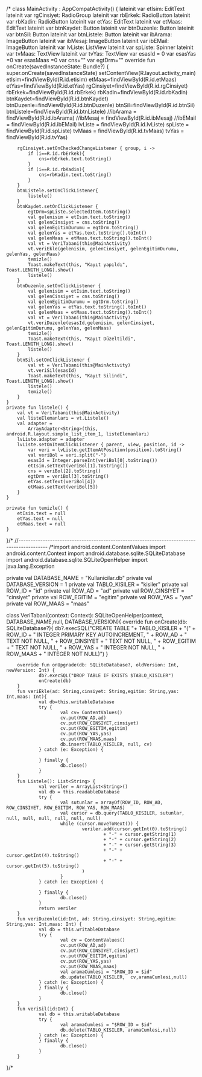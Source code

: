 /*  class MainActivity : AppCompatActivity() {
    lateinit var etIsim: EditText
    lateinit var rgCinsiyet: RadioGroup
    lateinit var rbErkek: RadioButton
    lateinit var rbKadin: RadioButton
    lateinit var etYas: EditText
    lateinit var etMaas: EditText
    lateinit var btnKaydet: Button
    lateinit var btnDuzenle: Button
    lateinit var btnSil: Button
    lateinit var btnListele: Button
    lateinit var ibArama: ImageButton
    lateinit var ibMesaj: ImageButton
    lateinit var ibEMail: ImageButton
    lateinit var lvListe: ListView
    lateinit var spListe: Spinner
    lateinit var tvMaas: TextView
    lateinit var tvYas: TextView
    var esasId = 0
    var esasYas =0
    var esasMaas =0
    var cns=""
    var egtDrm=""
    override fun onCreate(savedInstanceState: Bundle?) {
        super.onCreate(savedInstanceState)
        setContentView(R.layout.activity_main)
        etIsim=findViewById(R.id.etisim)
        etMaas=findViewById(R.id.etMaas)
        etYas=findViewById(R.id.etYas)
        rgCinsiyet=findViewById(R.id.rgCinsiyet)
        rbErkek=findViewById(R.id.rbErkek)
        rbKadin=findViewById(R.id.rbKadin)
        btnKaydet=findViewById(R.id.btnKaydet)
        btnDuzenle=findViewById(R.id.btnDuzenle)
        btnSil=findViewById(R.id.btnSil)
        btnListele=findViewById(R.id.btnListele)
        //ibArama = findViewById(R.id.ibArama)
        //ibMesaj = findViewById(R.id.ibMesaj)
        //ibEMail = findViewById(R.id.ibEMail)
        lvListe = findViewById(R.id.lvListe)
        spListe = findViewById(R.id.spListe)
        tvMaas = findViewById(R.id.tvMaas)
        tvYas = findViewById(R.id.tvYas)

        rgCinsiyet.setOnCheckedChangeListener { group, i ->
            if (i==R.id.rbErkek){
                cns=rbErkek.text.toString()
            }
            if (i==R.id.rbKadin){
                cns=rbKadin.text.toString()
            }
        }
        btnListele.setOnClickListener{
            listele()
        }
        btnKaydet.setOnClickListener {
            egtDrm=spListe.selectedItem.toString()
            val gelenisim = etIsim.text.toString()
            val gelenCinsiyet = cns.toString()
            val gelenEgitimDurumu = egtDrm.toString()
            val gelenYas = etYas.text.toString().toInt()
            val gelenMaas = etMaas.text.toString().toInt()
            val vt = VeriTabani(this@MainActivity)
            vt.veriEkle(gelenisim, gelenCinsiyet, gelenEgitimDurumu, gelenYas, gelenMaas)
            temizle()
            Toast.makeText(this, "Kayıt yapıldı", Toast.LENGTH_LONG).show()
            listele()
        }
        btnDuzenle.setOnClickListener {
            val gelenisim = etIsim.text.toString()
            val gelenCinsiyet = cns.toString()
            val gelenEgitimDurumu = egtDrm.toString()
            val gelenYas = etYas.text.toString().toInt()
            val gelenMaas = etMaas.text.toString().toInt()
            val vt = VeriTabani(this@MainActivity)
            vt.veriDuzenle(esasId,gelenisim, gelenCinsiyet, gelenEgitimDurumu, gelenYas, gelenMaas)
            temizle()
            Toast.makeText(this, "Kayıt Düzeltildi", Toast.LENGTH_LONG).show()
            listele()
        }
        btnSil.setOnClickListener {
            val vt = VeriTabani(this@MainActivity)
            vt.veriSil(esasId)
            Toast.makeText(this, "Kayıt Silindi", Toast.LENGTH_LONG).show()
            listele()
            temizle()
        }
    }
    private fun listele() {
        val vt = VeriTabani(this@MainActivity)
        val listeElemanları = vt.Listele()
        val adapter =
            ArrayAdapter<String>(this, android.R.layout.simple_list_item_1, listeElemanları)
        lvListe.adapter = adapter
        lvListe.setOnItemClickListener { parent, view, position, id ->
            var veri = lvListe.getItemAtPosition(position).toString()
            val veriBol = veri.split("-")
            esasId = Integer.parseInt(veriBol[0].toString())
            etIsim.setText(veriBol[1].toString())
            cns = veriBol[2].toString()
            egtDrm = veriBol[3].toString()
            etYas.setText(veriBol[4])
            etMaas.setText(veriBol[5])
        }
    }

    private fun temizle() {
        etIsim.text = null
        etYas.text = null
        etMaas.text = null
    }
}/*
//------------------------------------------------------------------------------------------
/*import android.content.ContentValues
import android.content.Context
import android.database.sqlite.SQLiteDatabase
import android.database.sqlite.SQLiteOpenHelper
import java.lang.Exception

private val DATABASE_NAME = "Kullanicilar.db"
private val DATABASE_VERSION = 1
private val TABLO_KISILER = "kisiler"
private val ROW_ID = "id"
private val ROW_AD = "ad"
private val ROW_CINSIYET = "cinsiyet"
private val ROW_EGITIM = "egitim"
private val ROW_YAS = "yas"
private val ROW_MAAS = "maas"

class VeriTabani(context: Context):
        SQLiteOpenHelper(context, DATABASE_NAME,null, DATABASE_VERSION){
        override fun onCreate(db: SQLiteDatabase?){
        db?.execSQL("CREATE TABLE "+ TABLO_KISILER + "("
                + ROW_ID + " INTEGER PRIMARY KEY AUTOINCREMENT, "
                + ROW_AD + " TEXT NOT NULL, "
                + ROW_CINSIYET + " TEXT NOT NULL, "
                + ROW_EGITIM + " TEXT NOT NULL, "
                + ROW_YAS + " INTEGER NOT NULL, "
                + ROW_MAAS + " INTEGER NOT NULL)")
        }

        override fun onUpgrade(db: SQLiteDatabase?, oldVersion: Int, newVersion: Int) {
                db?.execSQL("DROP TABLE IF EXISTS $TABLO_KISILER")
                onCreate(db)
        }
        fun veriEkle(ad: String,cinsiyet: String,egitim: String,yas: Int,maas: Int){
                val db=this.writableDatabase
                try {
                        val cv= ContentValues()
                        cv.put(ROW_AD,ad)
                        cv.put(ROW_CINSIYET,cinsiyet)
                        cv.put(ROW_EGITIM,egitim)
                        cv.put(ROW_YAS,yas)
                        cv.put(ROW_MAAS,maas)
                        db.insert(TABLO_KISILER, null, cv)
                } catch (e: Exception) {

                } finally {
                        db.close()
                }
        }
        fun Listele(): List<String> {
                val veriler = ArrayList<String>()
                val db = this.readableDatabase
                try {
                        val sutunlar = arrayOf(ROW_ID, ROW_AD, ROW_CINSIYET, ROW_EGITIM, ROW_YAS, ROW_MAAS)
                        val cursor = db.query(TABLO_KISILER, sutunlar, null, null, null, null, null, null)
                        while (cursor.moveToNext()) {
                                veriler.add(cursor.getInt(0).toString()
                                        + "-" + cursor.getString(1)
                                        + "-" + cursor.getString(2)
                                        + "-" + cursor.getString(3)
                                        + "-" + cursor.getInt(4).toString()
                                        + "-" + cursor.getInt(5).toString()
                                )
                        }
                } catch (e: Exception) {

                } finally {
                        db.close()
                }
                return veriler
        }
        fun veriDuzenle(id:Int, ad: String,cinsiyet: String,egitim: String,yas: Int,maas: Int) {
                val db = this.writableDatabase
                try {
                        val cv = ContentValues()
                        cv.put(ROW_AD,ad)
                        cv.put(ROW_CINSIYET,cinsiyet)
                        cv.put(ROW_EGITIM,egitim)
                        cv.put(ROW_YAS,yas)
                        cv.put(ROW_MAAS,maas)
                        val aramaCumlesi = "$ROW_ID = $id"
                        db.update(TABLO_KISILER,  cv,aramaCumlesi,null)
                } catch (e: Exception) {
                } finally {
                        db.close()
                }
        }
        fun veriSil(id:Int) {
                val db = this.writableDatabase
                try {
                        val aramaCumlesi = "$ROW_ID = $id"
                        db.delete(TABLO_KISILER, aramaCumlesi,null)
                } catch (e: Exception) {
                } finally {
                        db.close()
                }
        }
}/*

